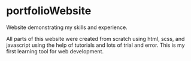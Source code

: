 # portfolioWebsite
Website demonstrating my skills and experience.

All parts of this website were created from scratch using html, scss, and javascript using the help of tutorials and lots of trial and error.
This is my first learning tool for web development.
